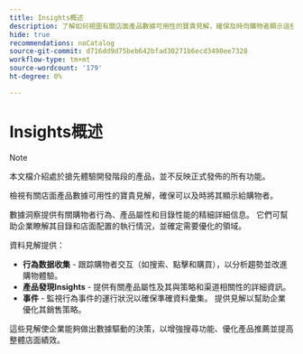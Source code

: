 ```yaml
---
title: Insights概述
description: 了解如何視圖有關店面產品數據可用性的寶貴見解，確保及時向購物者顯示這些數據。
hide: true
recommendations: noCatalog
source-git-commit: d716dd9d75beb642bfad30271b6ecd3490ee7328
workflow-type: tm+mt
source-wordcount: '179'
ht-degree: 0%

---
```


# Insights概述

>[!NOTE]
>
>本文檔介紹處於搶先體驗開發階段的產品，並不反映正式發佈的所有功能。

檢視有關店面產品數據可用性的寶貴見解，確保可以及時將其顯示給購物者。

數據洞察提供有關購物者行為、產品屬性和目錄性能的精細詳細信息。 它們可幫助企業瞭解其目錄和店面配置的執行情況，並確定需要優化的領域。

資料見解提供：

- **行為数据收集** - 跟踪購物者交互（如搜索、點擊和購買），以分析趨勢並改進購物體驗。
- **產品發現Insights** - 提供有關產品屬性及其與策略和渠道相關性的詳細資訊。
- **事件** - 監視行為事件的運行狀況以確保準確資料彙集。 提供見解以幫助企業優化其銷售策略。

這些見解使企業能夠做出數據驅動的決策，以增強搜尋功能、優化產品推薦並提高整體店面績效。
